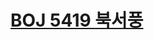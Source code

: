 # [BOJ 5419 북서풍](https://www.acmicpc.net/problem/5419)
<!--tags: compression, ds, segtree, sweeping-->
